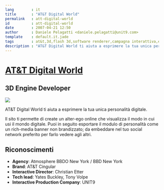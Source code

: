 ```yaml
---
lang        : it
title       : "AT&T Digital World"
permalink   : att-digital-world
id          : att-digital-world
date        : 2007-04-21 12:50
author      : Daniele Pelagatti <daniele.pelagatti@unit9.com>
template    : default.it.jade
tags        : at&t,3d,flash 3d,software renderer,campagna interattiva,esperienza digitale
description : "AT&T Digital World ti aiuta a esprimere la tua unica personalità digitale."
---
```


# [AT&T Digital World](#) #
## 3D Engine Developer ##

![](#{base}/img/att-digitalworld.jpg) 

AT&T Digital World ti aiuta a esprimere la tua unica personalità digitale. 

Il sito ti permette di create un alter-ego online che visualizza il modo in cui usi il mondo digitale. Puoi in seguito esportare il modulo di personalità come un rich-media banner non brandizzato; da embeddare nel tuo social network preferito per farlo vedere agli altri. 

## Riconoscimenti ##

 * **Agency**: Atmosphere BBDO New York / BBD New York 
 * **Brand**: AT&T Cingular 
 * **Interactive Director**: Christian Etter 
 * **Tech lead**: Yates Buckley, Tony Volpe 
 * **Interactive Production Company**: UNIT9

